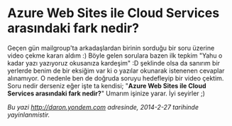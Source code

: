 # Azure Web Sites ile Cloud Services arasındaki fark nedir?
Geçen gün mailgroup'ta arkadaşlardan birinin sorduğu bir soru üzerine
video çekme kararı aldım :) Böyle gelen sorulara bazen ilk tepkim "Yahu
o kadar yazı yazıyoruz okusanıza kardeşim" :D şeklinde olsa da sanırım
bir yerlerde benim de bir eksiğim var ki o yazılar okunarak istenenen
cevaplar alınamıyor. O nedenle ben de doğruda soruyu hedefleyip bir
video çektim. Soru nedir derseniz eğer işte ta kendisi; "**Azure Web
Sites ile Cloud Services arasındaki fark nedir?**" Umarım işinize yarar.
İyi seyirler ;)




*Bu yazi http://daron.yondem.com adresinde, 2014-2-27 tarihinde yayinlanmistir.*

